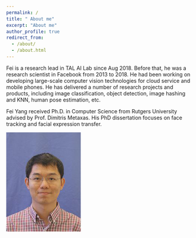 ```yaml
---
permalink: /
title: " About me"
excerpt: "About me"
author_profile: true
redirect_from:
  - /about/
  - /about.html
---
```



Fei is a research lead in TAL AI Lab since Aug 2018. Before that, he was a research scientist in Facebook from 2013 to 2018. He had been working on developing large-scale computer vision technologies for cloud service and mobile phones. He has delivered a number of research projects and products, including image classification, object detection, image hashing and KNN, human pose estimation, etc.

Fei Yang received Ph.D. in Computer Science from Rutgers University advised by Prof. Dimitris Metaxas. His PhD dissertation focuses on face tracking and facial expression transfer.

![Editing a markdown file for a talk](/images/fei.jpg)